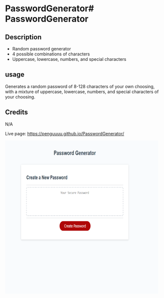 # PasswordGenerator# PasswordGenerator

## Description
- Random password generator
- 4 possible combinations of characters
- Uppercase, lowercase, numbers, and special characters

## usage

Generates a random password of 8-128 characters of your own choosing, with a mixture of uppercase, lowercase, numbers, and special characters of your choosing.

## Credits
N/A



Live page: https://penguuuu.github.io/PasswordGenerator/

<img src="./assets/images/passwordGen.png" width="500" height="500">